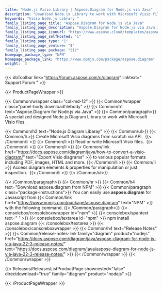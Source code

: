 ```yaml
---
title: "Node.js Visio Library | Aspose.Diagram for Node.js via Java"
description: "Download Node.js Library to work with Microsoft Visio file formats. It can create, edit or convert Visio files without any dependency.  "
keywords: "Visio Node.js Library "
family_listing_page_title: "Aspose.Diagram for Node.js via Java"
family_listing_page_description: "Aspose.Diagram for Node.js via Java is a scalable and feature-rich API to integrate Microsoft Visio® file generation, manipulation, conversion & processing features into your own Node.js applications. It allows your applications to work with Microsoft Visio Object Model in order to create the diagrams from scratch, edit existing diagrams or convert diagrams to popular formats including PDF, HTML, images and other Visio formats."
family_listing_page_iconurl: "https://www.aspose.cloud/templates/aspose/App_Themes/V3/images/diagram/272x272/aspose_diagram-for-nodejs.png"
family_listing_page_selfHosted: "1"
family_listing_page_type: "1"
family_listing_page_venture: "4"
family_listing_page_package: "212"
homepage_package_type: "NPM"
homepage_package_link: "https://www.npmjs.com/package/aspose.diagram"
weight:  3
---
```


{{< dbToolbar link="https://forum.aspose.com/c/diagram" linktext=" Support Forum " >}}


{{< ProductPageWrapper >}}

<!-- ProductPageContent-->
{{< Common/wrapper class="col-md-12" >}}
{{< Common/wrapper class="panel-body downloadfilebody" >}}
{{< Common/h1 text="Aspose.Diagram for Node.js via Java" >}}
{{< Common/paragraph>}}
A specialized designed Node.js Diagram Library to work with Microsoft Visio files.

{{< Common/h2 text="Node.js Diagram Libaray"  >}} {{< Common/ul>}}
    {{< Common/li >}} Create Microsoft Visio diagrams from scratch via API.&nbsp; {{< /Common/li >}}
   {{< Common/li >}} Read or write Microsoft Visio files.&nbsp; {{< /Common/li >}}
   {{< Common/li >}} {{< Common/link href="https://docs.aspose.com/diagram/java/how-to-convert-a-visio-diagram/" text="Export Visio diagrams"  >}} to various popular formats including PDF, images, HTML and more. {{< /Common/li >}}
   {{< Common/li >}} Access diagram elements & properties for manipulation or just inspection.&nbsp; {{< /Common/li >}}
 {{< /Common/ul>}}

{{< /Common/paragraph>}}
{{< Common/hr >}}
{{< Common/h4 text="Download aspose.diagram from NPM"  >}}
{{< Common/paragraph class="package-instructions">}}
You can easily use <b>aspose.diagram</b> for Javascript from {{< Common/link href="https://www.npmjs.com/package/aspose.diagram" text="NPM"  >}} with the following command.
{{< /Common/paragraph>}}
{{< consolebox/consoleboxwrapper id="npm" >}}
       {{< consolebox/spantext text=" " >}}
       {{< consolebox/textarea id="npm" >}} npm install aspose.diagram {{< /consolebox/textarea >}}
{{< /consolebox/consoleboxwrapper >}}
{{< Common/h4 text="Release Notes"  >}}
{{< Common/release-notes-link family="diagram" product="nodejs" href="https://docs.aspose.com/diagram/java/aspose-diagram-for-node-js-via-java-22-3-release-notes/" text="https://docs.aspose.com/diagram/java/aspose-diagram-for-node-js-via-java-22-3-release-notes/"  >}}
{{< /Common/wrapper >}}
{{< /Common/wrapper >}}

<!-- /ProductPageContent-->



<!-- ReleasesListProductPage-->
   {{< Releases/ReleasesListProductPage shownested="false"  directdownload="true" family="diagram" product="nodejs" >}}
<!-- /ReleasesListProductPage-->

{{< /ProductPageWrapper >}}

